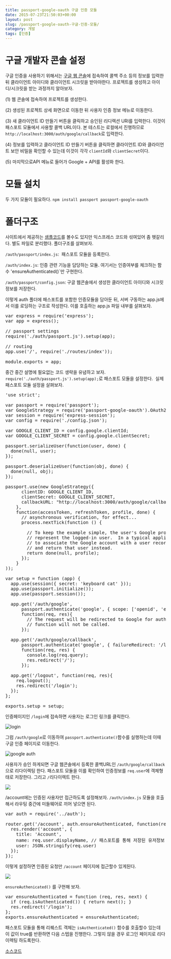 ```yaml
---
title: passport-google-oauth 구글 인증 모듈
date: 2015-07-23T21:50:03+00:00
layout: post
slug: /passport-google-oauth-구글-인증-모듈/
category: 개발
tags: [인증]
---
```


<h1>구글 개발자 콘솔 설정</h1>
구글 인증을 사용하기 위해서는 <a href="https://console.developers.google.com/project">구글 웹 콘솔</a>에 접속하여 콜백 주소 등의 정보를 입력한 뒤 클라이언트 아이디와 클라이언트 시크릿을 받아야한다. 프로젝트를 생성하고 아이디/시크릿을 받는 과정까지 알아보자.

(1) 웹 콘솔에 접속하여 프로젝트를 생성한다.

(2) 생성된 프로젝트 상세 화면으로 이동한 뒤 사용자 인증 정보 메뉴로 이동한다.

(3) 새 클라이언트 ID 만들기 버튼을 클릭하고 승인된 리디렉션 URI를 입력한다. 이것이 패스포트 모듈에서 사용할 콜백 URL이다. 본 테스트는 로컬에서 진행하므로 <code>http://localhost:3000/auth/google/callback</code>로 입력한다.

(4) 정보를 입력하고 클라이언트 ID 만들기 버튼을 클릭하면 클라이언트 ID와 클라이언트 보안 비밀을 확인할 수 있는데 이것이 각각 <code>clientId</code>와 <code>clientSecret</code>이다.

(5) 마지막으로API 메뉴로 들어가 Google + API를 활성화 한다.

<h1>모듈 설치</h1>
두 가지 모듈이 필요하다. <code>npm install passport passport-google-oauth</code>
<h1>폴더구조</h1>
사이트에서 제공하는 <a href="https://github.com/jaredhanson/passport-google-oauth/blob/master/examples%2Foauth2%2Fapp.js">샘플코드</a>를 볼수도 있지만 익스프레스 코드와 섞여있어 좀 헷갈리다. 별도 파일로 분리했다. 폴더구조를 살펴보자.

<code>/auth/passport/index.js</code>:  패스포트 모듈을 등록한다.

<code>/auth/index.js</code>: 인증 관련 기능을 담당하는 모듈. 여기서는 인증여부를 체크하는 함수 'ensureAuthenticated()`만 구현한다.

<code>/auth/passport/config.json</code>: 구글 웹콘솔에서 생성한 클라이언트 아이디와 시크릿 정보를 저장한다.

이렇게 auth 폴더에 패스포트를 포함한 인증모듈을 담아둔 뒤, 서버 구동하는 app.js에서 이를 로딩하는 구조로 작성한다. 이를 호출하는 app.js 파일 내부를 살펴보자.

<pre class="lang:js decode:true" title="app.js">var express = require('express');
var app = express();

// passport settings
require('./auth/passport.js').setup(app);

// routing
app.use('/', require('./routes/index'));

module.exports = app;
</pre>

중간 중간 설명에 필요없는 코드 생략을 유념하고 보자. <code>require('./auth/passport.js').setup(app);</code>로 패스포트 모듈을 설정한다.  실제 패스포트 모듈 설정을 살펴보자.

<pre class="lang:js decode:true" title="/auth/passport.js">'use strict';

var passport = require('passport');
var GoogleStrategy = require('passport-google-oauth').OAuth2Strategy;
var session = require('express-session');
var config = require('./config.json');

var GOOGLE_CLIENT_ID = config.google.clientId;
var GOOGLE_CLIENT_SECRET = config.google.clientSecret;

passport.serializeUser(function(user, done) {
  done(null, user);
});

passport.deserializeUser(function(obj, done) {
  done(null, obj);
});

passport.use(new GoogleStrategy({
      clientID: GOOGLE_CLIENT_ID,
      clientSecret: GOOGLE_CLIENT_SECRET,
      callbackURL: "http://localhost:3000/auth/google/callback"
    },
    function(accessToken, refreshToken, profile, done) {
      // asynchronous verification, for effect...
      process.nextTick(function () {

        // To keep the example simple, the user's Google profile is returned to
        // represent the logged-in user.  In a typical application, you would want
        // to associate the Google account with a user record in your database,
        // and return that user instead.
        return done(null, profile);
      });
    }
));

var setup = function (app) {
  app.use(session({ secret: 'keyboard cat' }));
  app.use(passport.initialize());
  app.use(passport.session());

  app.get('/auth/google',
      passport.authenticate('google', { scope: ['openid', 'email'] }),
      function(req, res){
        // The request will be redirected to Google for authentication, so this
        // function will not be called.
      });

  app.get('/auth/google/callback',
      passport.authenticate('google', { failureRedirect: '/login' }),
      function(req, res) {
        console.log(req.query);
        res.redirect('/');
      });

  app.get('/logout', function(req, res){
    req.logout();
    res.redirect('/login');
  });
};

exports.setup = setup;
</pre>

인증페이지인 <code>/login</code>에 접속하면 사용자는 로그인 링크를 클릭한다.

![login](/assets/imgs/2015/login2.png)

그럼 <code>/auth/google</code>로 이동하여 <code>passport.authenticate()</code>함수를 실행하는데 이때 구글 인증 페이지로 이동한다.

![google auth](/assets/imgs/2015/google-auth.png)

사용자가 승인 하게되면 구글 웹콘솔에서 등록한 콜백URL인 <code>/auth/google/callback</code>으로 리다이렉팅 한다. 패스포트 모듈을 이를 확인하여 인증정보를 <code>req.user</code>에 객체형태로 저장한다. 그리고 <code>/</code>리다이렉트 한다.

![](/assets/imgs/2015/login3.png)

/account에는 인증된 사용자만 접근하도록 설정해보자. <code>/auth/index.js</code> 모듈을 호출해서 라우팅 중간에 미들웨어로 끼어 넣으면 된다.

<pre class="lang:js decode:true " title="routes/index.js">var auth = require('../auth');

router.get('/account', auth.ensureAuthenticated, function(req, res, next) {
  res.render('account', {
    title: 'Account',
    name: req.user.displayName, // 패스포트를 통해 저장된 유저정보
    user: JSON.stringify(req.user)
  });
});</pre>

이렇게 설정하면 인증된 요청만 <code>/account</code> 페이지에 접근할수 있게된다.

![](/assets/imgs/2015/login4.png)

<code>ensureAuthenicated()</code> 를 구현해 보자.

<pre class="lang:js decode:true " title="auth/index.js">var ensureAuthenticated = function (req, res, next) {
  if (req.isAuthenticated()) { return next(); }
  res.redirect('/login');
};
exports.ensureAuthenticated = ensureAuthenticated;</pre>

패스포트 모듈을 통해 리퀘스트 객체는 <code>isAuthenticated()</code> 함수를 호출할수 있는데 이 값이 true를 반환하면 다음 스텝을 진행한다. 그렇지 않을 경우 로그인 페이지로 리다이렉팅 하도록한다.

<a href="https://github.com/jeonghwan-kim/passport-google-oauth">소스코드</a>

&nbsp;
